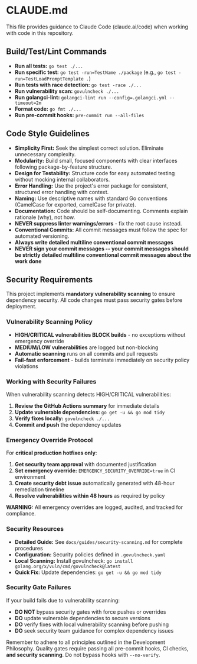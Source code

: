 # CLAUDE.md

This file provides guidance to Claude Code (claude.ai/code) when working with code in this repository.

## Build/Test/Lint Commands

* **Run all tests:** `go test ./...`
* **Run specific test:** `go test -run=TestName ./package` (e.g., `go test -run=TestLoadPromptTemplate .`)
* **Run tests with race detection:** `go test -race ./...`
* **Run vulnerability scan:** `govulncheck ./...`
* **Run golangci-lint:** `golangci-lint run --config=.golangci.yml --timeout=2m`
* **Format code:** `go fmt ./...`
* **Run pre-commit hooks:** `pre-commit run --all-files`

## Code Style Guidelines

* **Simplicity First:** Seek the simplest correct solution. Eliminate unnecessary complexity.
* **Modularity:** Build small, focused components with clear interfaces following package-by-feature structure.
* **Design for Testability:** Structure code for easy automated testing without mocking internal collaborators.
* **Error Handling:** Use the project's error package for consistent, structured error handling with context.
* **Naming:** Use descriptive names with standard Go conventions (CamelCase for exported, camelCase for private).
* **Documentation:** Code should be self-documenting. Comments explain rationale (why), not how.
* **NEVER suppress linter warnings/errors** - fix the root cause instead.
* **Conventional Commits:** All commit messages must follow the spec for automated versioning.
* **Always write detailed multiline conventional commit messages**
* **NEVER sign your commit messages -- your commit messages should be strictly detailed multiline conventional commit messages about the work done**

## Security Requirements

This project implements **mandatory vulnerability scanning** to ensure dependency security. All code changes must pass security gates before deployment.

### Vulnerability Scanning Policy

* **HIGH/CRITICAL vulnerabilities BLOCK builds** - no exceptions without emergency override
* **MEDIUM/LOW vulnerabilities** are logged but non-blocking  
* **Automatic scanning** runs on all commits and pull requests
* **Fail-fast enforcement** - builds terminate immediately on security policy violations

### Working with Security Failures

When vulnerability scanning detects HIGH/CRITICAL vulnerabilities:

1. **Review the GitHub Actions summary** for immediate details
2. **Update vulnerable dependencies:** `go get -u && go mod tidy`
3. **Verify fixes locally:** `govulncheck ./...`
4. **Commit and push** the dependency updates

### Emergency Override Protocol

For **critical production hotfixes only**:

1. **Get security team approval** with documented justification
2. **Set emergency override:** `EMERGENCY_SECURITY_OVERRIDE=true` in CI environment
3. **Create security debt issue** automatically generated with 48-hour remediation timeline
4. **Resolve vulnerabilities within 48 hours** as required by policy

**WARNING:** All emergency overrides are logged, audited, and tracked for compliance.

### Security Resources

* **Detailed Guide:** See `docs/guides/security-scanning.md` for complete procedures
* **Configuration:** Security policies defined in `.govulncheck.yaml`
* **Local Scanning:** Install govulncheck: `go install golang.org/x/vuln/cmd/govulncheck@latest`
* **Quick Fix:** Update dependencies: `go get -u && go mod tidy`

### Security Gate Failures

If your build fails due to vulnerability scanning:
- **DO NOT** bypass security gates with force pushes or overrides
- **DO** update vulnerable dependencies to secure versions
- **DO** verify fixes with local vulnerability scanning before pushing
- **DO** seek security team guidance for complex dependency issues

Remember to adhere to all principles outlined in the Development Philosophy. Quality gates require passing all pre-commit hooks, CI checks, **and security scanning**. Do not bypass hooks with `--no-verify`.
